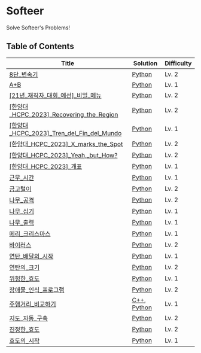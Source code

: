 # Softeer
Solve Softeer's Problems!

## Table of Contents
| Title | Solution | Difficulty |
| ----- | -------- | ---------- |
| [8단_변속기](https://softeer.ai/practice/6283) | [Python](./8단_변속기/8단_변속기.py) | Lv. 2 |
| [A+B](https://softeer.ai/practice/6295) | [Python](./A+B/A+B.py) | Lv. 1 |
| [[21년_재직자_대회_예선]_비밀_메뉴](https://softeer.ai/practice/6269) | [Python](./[21년_재직자_대회_예선]_비밀_메뉴/[21년_재직자_대회_예선]_비밀_메뉴.py) | Lv. 2 |
| [[한양대_HCPC_2023]_Recovering_the_Region](https://softeer.ai/practice/9497) | [Python](./[한양대_HCPC_2023]_Recovering_the_Region/[한양대_HCPC_2023]_Recovering_the_Region.py) | Lv. 2 |
| [[한양대_HCPC_2023]_Tren_del_Fin_del_Mundo](https://softeer.ai/practice/7695) | [Python](./[한양대_HCPC_2023]_Tren_del_Fin_del_Mundo/[한양대_HCPC_2023]_Tren_del_Fin_del_Mundo.py) | Lv. 1 |
| [[한양대_HCPC_2023]_X_marks_the_Spot](https://softeer.ai/practice/7703) | [Python](./[한양대_HCPC_2023]_X_marks_the_Spot/[한양대_HCPC_2023]_X_marks_the_Spot.py) | Lv. 2 |
| [[한양대_HCPC_2023]_Yeah,_but_How?](https://softeer.ai/practice/9498) | [Python](./[한양대_HCPC_2023]_Yeah,_but_How?/[한양대_HCPC_2023]_Yeah,_but_How?.py) | Lv. 2 |
| [[한양대_HCPC_2023]_개표](https://softeer.ai/practice/7698) | [Python](./[한양대_HCPC_2023]_개표/[한양대_HCPC_2023]_개표.py) | Lv. 1 |
| [근무_시간](https://softeer.ai/practice/6254) | [Python](./근무_시간/근무_시간.py) | Lv. 1 |
| [금고털이](https://softeer.ai/practice/6288) | [Python](./금고털이/금고털이.py) | Lv. 2 |
| [나무_공격](https://softeer.ai/practice/9657) | [Python](./나무_공격/나무_공격.py) | Lv. 2 |
| [나무_심기](https://softeer.ai/practice/7353) | [Python](./나무_심기/나무_심기.py) | Lv. 1 |
| [나무_출력](https://softeer.ai/practice/9655) | [Python](./나무_출력/나무_출력.py) | Lv. 1 |
| [메리_크리스마스](https://softeer.ai/practice/9660) | [Python](./메리_크리스마스/메리_크리스마스.py) | Lv. 1 |
| [바이러스](https://softeer.ai/practice/6284) | [Python](./바이러스/바이러스.py) | Lv. 2 |
| [연탄_배달의_시작](https://softeer.ai/practice/7626) | [Python](./연탄_배달의_시작/연탄_배달의_시작.py) | Lv. 1 |
| [연탄의_크기](https://softeer.ai/practice/7628) | [Python](./연탄의_크기/연탄의_크기.py) | Lv. 2 |
| [위험한_효도](https://softeer.ai/practice/7368) | [Python](./위험한_효도/위험한_효도.py) | Lv. 1 |
| [장애물_인식_프로그램](https://softeer.ai/practice/6282) | [Python](./장애물_인식_프로그램/장애물_인식_프로그램.py) | Lv. 2 |
| [주행거리_비교하기](https://softeer.ai/practice/6253) | [C++](./주행거리_비교하기/주행거리_비교하기.cpp), [Python](./주행거리_비교하기/주행거리_비교하기.py) | Lv. 1 |
| [지도_자동_구축](https://softeer.ai/practice/6280) | [Python](./지도_자동_구축/지도_자동_구축.py) | Lv. 2 |
| [진정한_효도](https://softeer.ai/practice/7374) | [Python](./진정한_효도/진정한_효도.py) | Lv. 2 |
| [효도의_시작](https://softeer.ai/practice/7724) | [Python](./효도의_시작/효도의_시작.py) | Lv. 1 |
